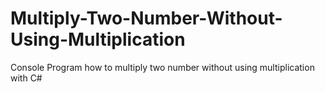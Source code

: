 # Multiply-Two-Number-Without-Using-Multiplication
Console Program how to multiply two number without using multiplication with C#
